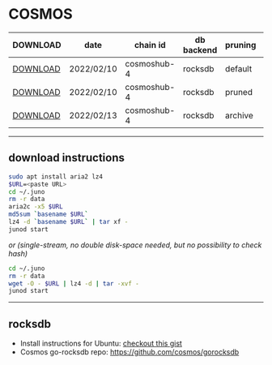 # COSMOS
 
| DOWNLOAD  | date | chain id | db backend | pruning | size | file name | hash |
| --------- | ---- | -------- | ---------- | ------- | ---- | --------- | ---- |
| [DOWNLOAD](https://quicksync.ccvalidators.com/SNAPSHOTS/cosmoshub-4_20220210_default.tar.lz4) | 2022/02/10 | cosmoshub-4 | rocksdb | default | 331G | cosmoshub-4_20220210_default.tar.lz4 | 81848d8efff4522eaa886015f7029a8b |
| [DOWNLOAD](https://quicksync.ccvalidators.com/SNAPSHOTS/cosmoshub-4_20220210_pruned.tar.lz4) | 2022/02/10 | cosmoshub-4 | rocksdb | pruned | 289G | cosmoshub-4_20220210_pruned.tar.lz4 | 64d4009844170bb4cddd6a74adf2e434 |
| [DOWNLOAD](https://quicksync.ccvalidators.com/SNAPSHOTS/cosmoshub-4_20220213_archive.tar.lz4) | 2022/02/13 | cosmoshub-4 | rocksdb | archive | 1171G | cosmoshub-4_20220213_archive.tar.lz4 | 3ae3b7ceea587881bbe9cf9c7eb817c7 |
 
---
## download instructions
 
```sh
sudo apt install aria2 lz4
$URL=<paste URL>
cd ~/.juno
rm -r data
aria2c -x5 $URL
md5sum `basename $URL`
lz4 -d `basename $URL` | tar xf -
junod start
```
*or (single-stream, no double disk-space needed, but no possibility to check hash)*
```sh
cd ~/.juno
rm -r data
wget -O - $URL | lz4 -d | tar -xvf -
junod start
```
 
---
## rocksdb
 
- Install instructions for Ubuntu: [checkout this gist](https://gist.github.com/clemensgg/907de16baa203946633ddca462cbf597)
- Cosmos go-rocksdb repo: https://github.com/cosmos/gorocksdb
